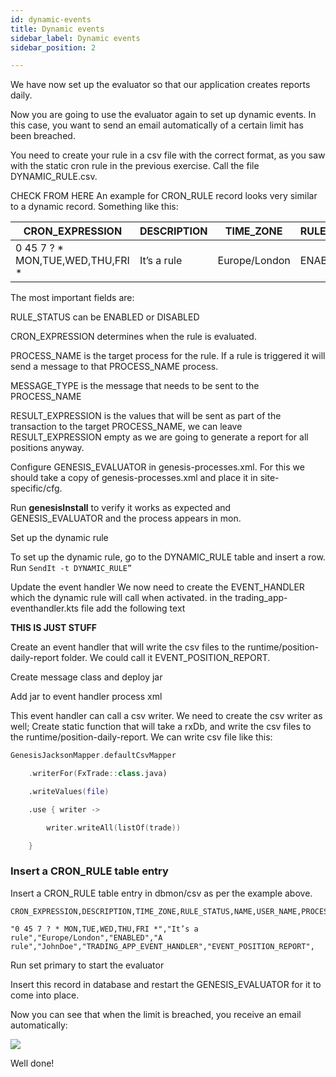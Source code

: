 ```yaml
---
id: dynamic-events
title: Dynamic events
sidebar_label: Dynamic events
sidebar_position: 2

---
```

We have now set up the evaluator so that our application creates reports daily.

Now you are going to use the evaluator again to set up dynamic events. In this case, you want to send an email automatically of a certain limit has been breached.

You need to create your rule in a csv file with the correct format, as you saw with the static cron rule in the previous exercise. Call the file DYNAMIC_RULE.csv.

CHECK FROM HERE
An example for CRON_RULE record looks very similar to a dynamic record. Something like this:

| CRON_EXPRESSION | DESCRIPTION | TIME_ZONE | RULE_STATUS | NAME | USER_NAME | PROCESS_NAME | MESSAGE_TYPE | RESULT_EXPRESSION |
| --- | --- | --- | --- | --- | --- | --- | --- | --- |
| 0 45 7 ? * MON,TUE,WED,THU,FRI * | It’s a rule | Europe/London | ENABLED | A rule | JohnDoe | TRADING_APP_EVENTHANDLER | EVENT_POSITION_REPORT |  |

The most important fields are:

RULE_STATUS can be ENABLED or DISABLED

CRON_EXPRESSION determines when the rule is evaluated.

PROCESS_NAME is the target process for the rule. If a rule is triggered it will send a message to that PROCESS_NAME process.

MESSAGE_TYPE is the message that needs to be sent to the PROCESS_NAME

RESULT_EXPRESSION is the values that will be sent as part of the transaction to the target PROCESS_NAME, we can leave RESULT_EXPRESSION empty as we are going to generate a report for all positions anyway.

Configure GENESIS_EVALUATOR in genesis-processes.xml. For this we should take a copy of genesis-processes.xml and place it in site-specific/cfg.

Run **genesisInstall** to verify it works as expected and GENESIS_EVALUATOR and the process appears in mon.

Set up the dynamic rule

To set up the dynamic rule, go to the DYNAMIC_RULE table and insert a row. Run `SendIt -t DYNAMIC_RULE”`

Update the event handler
We now need to create the EVENT_HANDLER which the dynamic rule will call when activated.
in the trading_app-eventhandler.kts file add the following text


**THIS IS JUST STUFF**

Create an event handler that will write the csv files to the runtime/position-daily-report folder. We could call it EVENT_POSITION_REPORT.

Create message class and deploy jar

Add jar to event handler process xml

This event handler can call a csv writer. We need to create the csv writer as well; Create static function that will take a rxDb, and write the csv files to the runtime/position-daily-report. We can write csv file like this:

```kotlin
GenesisJacksonMapper.defaultCsvMapper 

    .writerFor(FxTrade::class.java) 

    .writeValues(file) 

    .use { writer -> 

        writer.writeAll(listOf(trade)) 

    } 
```

### Insert a CRON_RULE table entry

Insert a CRON_RULE table entry in dbmon/csv as per the example above.

```csv
CRON_EXPRESSION,DESCRIPTION,TIME_ZONE,RULE_STATUS,NAME,USER_NAME,PROCESS_NAME,MESSAGE_TYPE,RESULT_EXPRESSION 

"0 45 7 ? * MON,TUE,WED,THU,FRI *","It’s a rule","Europe/London","ENABLED","A rule","JohnDoe","TRADING_APP_EVENT_HANDLER","EVENT_POSITION_REPORT", 
```

Run set primary to start the evaluator

Insert this record in database and restart the GENESIS_EVALUATOR for it to come into place.

Now you can see that when the limit is breached, you receive an email automatically:

![](/img/dynamic-email.png)

Well done!